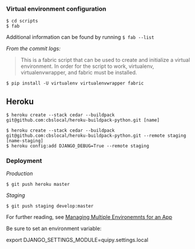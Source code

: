 ### Virtual environment configuration

    $ cd scripts
    $ fab

Additional information can be found by running `$ fab --list`

_From the commit logs:_

> This is a fabric script that can be used to create and initialize a virtual environment. In order for the script to work, virtualenv, virtualenvwrapper, and fabric must be installed.

    $ pip install -U virtualenv virtualenvwrapper fabric

## Heroku

    $ heroku create --stack cedar --buildpack git@github.com:cbslocal/heroku-buildpack-python.git [name]

    $ heroku create --stack cedar --buildpack git@github.com:cbslocal/heroku-buildpack-python.git --remote staging [name-staging]
    $ heroku config:add DJANGO_DEBUG=True --remote staging

### Deployment

_Production_

    $ git push heroku master

_Staging_

    $ git push staging develop:master

For further reading, see [Managing Multiple Environemnts for an App](https://devcenter.heroku.com/articles/multiple-environments)


Be sure to set an environment variable:

export DJANGO_SETTINGS_MODULE=quipy.settings.local